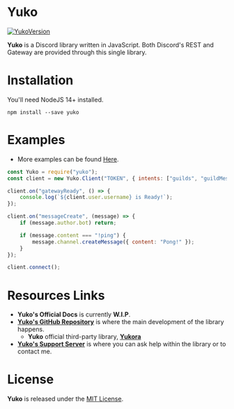# Yuko

[![YukoVersion](https://img.shields.io/npm/v/yuko?color=42B893&label=NPM&logo=Yuko&style=flat-square)](https://npmjs.com/package/yuko)

**Yuko** is a Discord library written in JavaScript. Both Discord's REST and Gateway are provided through this single library.

# Installation

You'll need NodeJS 14+ installed.

```
npm install --save yuko
```

# Examples

- More examples can be found [Here](https://github.com/NotMarx/yuko/tree/master/examples).

```js
const Yuko = require("yuko");
const client = new Yuko.Client("TOKEN", { intents: ["guilds", "guildMessages"] });

client.on("gatewayReady", () => {
    console.log(`${client.user.username} is Ready!`);
});

client.on("messageCreate", (message) => {
    if (message.author.bot) return;

    if (message.content === "!ping") {
        message.channel.createMessage({ content: "Pong!" });
    }
});

client.connect();
```

# Resources Links

- **Yuko's Official Docs** is currently **W.I.P**.
- **[Yuko's GitHub Repository](https://github.com/NotMarx/yuko)** is where the main development of the library happens.
   - **Yuko** official third-party library, **[Yukora](https://github.com/NotMarx/yukora)**
- **[Yuko's Support Server](https://discord.gg/5wP5cCqSHD)** is where you can ask help within the library or to contact me.

# License

**Yuko** is released under the [MIT License](https://github.com/NotMarx/yuko/blob/master/LICENSE).